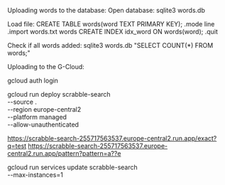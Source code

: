 Uploading words to the database:
Open database:
sqlite3 words.db

Load file:
CREATE TABLE words(word TEXT PRIMARY KEY);
.mode line
.import words.txt words
CREATE INDEX idx_word ON words(word);
.quit

Check if all words added:
sqlite3 words.db "SELECT COUNT(*) FROM words;"

Uploading to the G-Cloud:

gcloud auth login

gcloud run deploy scrabble-search \
--source . \
--region europe-central2 \
--platform managed \
--allow-unauthenticated

https://scrabble-search-255717563537.europe-central2.run.app/exact?q=test
https://scrabble-search-255717563537.europe-central2.run.app/pattern?pattern=a??e

gcloud run services update scrabble-search \
--max-instances=1

